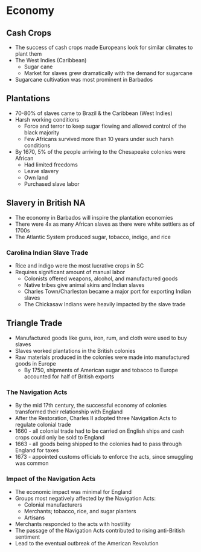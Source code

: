 # Economy

## Cash Crops

- The success of cash crops made Europeans look for similar climates to plant them
- The West Indies (Caribbean)
    - Sugar cane
    - Market for slaves grew dramatically with the demand for sugarcane
- Sugarcane cultivation was most prominent in Barbados

## Plantations

- 70-80% of slaves came to Brazil & the Caribbean (West Indies)
- Harsh working conditions
    - Force and terror to keep sugar flowing and allowed control of the black majority
    - Few Africans survived more than 10 years under such harsh conditions
- By 1670, 5% of the people arriving to the Chesapeake colonies were African
    - Had limited freedoms
    - Leave slavery
    - Own land
    - Purchased slave labor

## Slavery in British NA

- The economy in Barbados will inspire the plantation economies
- There were 4x as many African slaves as there were white settlers as of 1700s
- The Atlantic System produced sugar, tobacco, indigo, and rice

### Carolina Indian Slave Trade

- Rice and indigo were the most lucrative crops in SC
- Requires significant amount of manual labor
    - Colonists offered weapons, alcohol, and manufactured goods
    - Native tribes give animal skins and Indian slaves
    - Charles Town/Charleston became a major port for exporting Indian slaves
    - The Chickasaw Indians were heavily impacted by the slave trade

## Triangle Trade

- Manufactured goods like guns, iron, rum, and cloth were used to buy slaves
- Slaves worked plantations in the British colonies
- Raw materials produced in the colonies were made into manufactured goods in Europe
    - By 1750, shipments of American sugar and tobacco to Europe accounted for half of British exports

### The Navigation Acts

- By the mid 17th century, the successful economy of colonies transformed their relationship with England
- After the Restoration, Charles II adopted three Navigation Acts to regulate colonial trade
- 1660 - all colonial trade had to be carried on English ships and cash crops could only be sold to England
- 1663 - all goods being shipped to the colonies had to pass through England for taxes
- 1673 - appointed customs officials to enforce the acts, since smuggling was common

### Impact of the Navigation Acts

- The economic impact was minimal for England
- Groups most negatively affected by the Navigation Acts:
    - Colonial manufacturers
    - Merchants; tobacco, rice, and sugar planters
    - Artisans
- Merchants responded to the acts with hostility
- The passage of the Navigation Acts contributed to rising anti-British sentiment
- Lead to the eventual outbreak of the American Revolution
